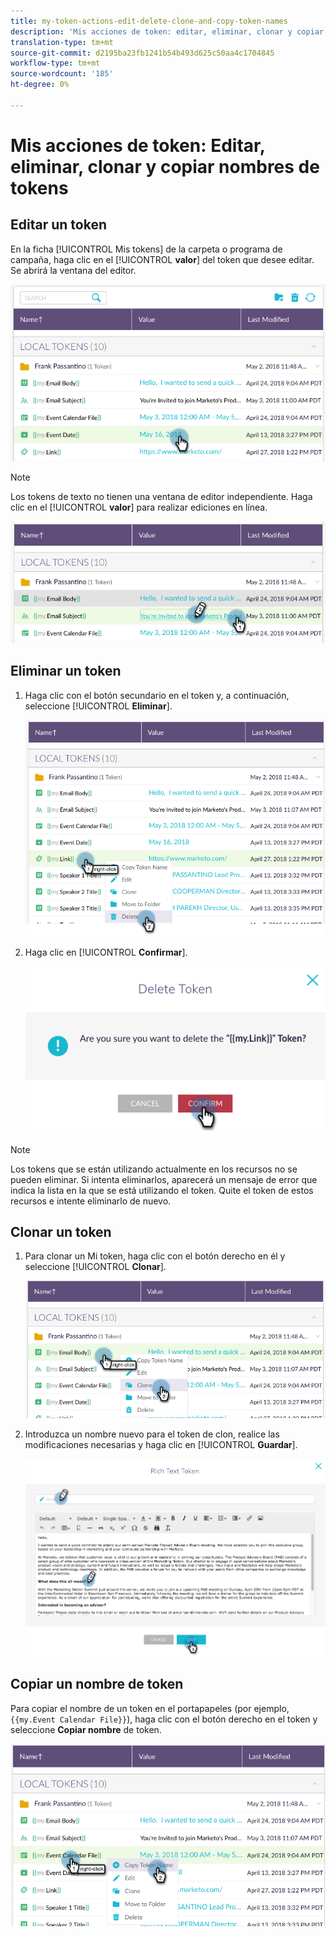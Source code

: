 ```yaml
---
title: my-token-actions-edit-delete-clone-and-copy-token-names
description: 'Mis acciones de token: editar, eliminar, clonar y copiar nombres de token'
translation-type: tm+mt
source-git-commit: d2195ba23fb1241b54b493d625c50aa4c1704845
workflow-type: tm+mt
source-wordcount: '185'
ht-degree: 0%

---
```



# Mis acciones de token: Editar, eliminar, clonar y copiar nombres de tokens

## Editar un token

En la ficha [!UICONTROL Mis tokens] de la carpeta o programa de campaña, haga clic en el [!UICONTROL **valor**] del token que desee editar. Se abrirá la ventana del editor.

![Imagen uno](/help/sky/assets/my-tokens/my-token-actions-edit-delete-clone-and-copy-token-names/my-token-actions-edit-delete-clone-and-copy-token-names-1.png)

>[!NOTE]
>
>Los tokens de texto no tienen una ventana de editor independiente. Haga clic en el [!UICONTROL **valor**] para realizar ediciones en línea.

![Imagen dos](/help/sky/assets/my-tokens/my-token-actions-edit-delete-clone-and-copy-token-names/my-token-actions-edit-delete-clone-and-copy-token-names-2.png)

## Eliminar un token

1. Haga clic con el botón secundario en el token y, a continuación, seleccione [!UICONTROL **Eliminar**].

   ![Imagen tres](/help/sky/assets/my-tokens/my-token-actions-edit-delete-clone-and-copy-token-names/my-token-actions-edit-delete-clone-and-copy-token-names-3.png)

1. Haga clic en [!UICONTROL **Confirmar**].

   ![Imagen Cuatro](/help/sky/assets/my-tokens/my-token-actions-edit-delete-clone-and-copy-token-names/my-token-actions-edit-delete-clone-and-copy-token-names-4.png)

>[!NOTE]
>
>Los tokens que se están utilizando actualmente en los recursos no se pueden eliminar. Si intenta eliminarlos, aparecerá un mensaje de error que indica la lista en la que se está utilizando el token. Quite el token de estos recursos e intente eliminarlo de nuevo.

## Clonar un token

1. Para clonar un Mi token, haga clic con el botón derecho en él y seleccione [!UICONTROL **Clonar**].

   ![Imagen cinco](/help/sky/assets/my-tokens/my-token-actions-edit-delete-clone-and-copy-token-names/my-token-actions-edit-delete-clone-and-copy-token-names-5.png)

1. Introduzca un nombre nuevo para el token de clon, realice las modificaciones necesarias y haga clic en [!UICONTROL **Guardar**].

   ![Imagen seis](/help/sky/assets/my-tokens/my-token-actions-edit-delete-clone-and-copy-token-names/my-token-actions-edit-delete-clone-and-copy-token-names-6.png)

## Copiar un nombre de token

Para copiar el nombre de un token en el portapapeles (por ejemplo, `{{my.Event Calendar File}}`), haga clic con el botón derecho en el token y seleccione **Copiar nombre** de token.

![Imagen siete](/help/sky/assets/my-tokens/my-token-actions-edit-delete-clone-and-copy-token-names/my-token-actions-edit-delete-clone-and-copy-token-names-7.png)
